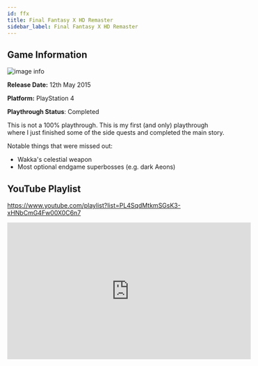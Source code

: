 ```yaml
---
id: ffx
title: Final Fantasy X HD Remaster
sidebar_label: Final Fantasy X HD Remaster
---
```


## Game Information

![image info](assets/games/ffx.jpg)

**Release Date:** 12th May 2015

**Platform:** PlayStation 4

**Playthrough Status**: Completed

This is not a 100% playthrough. This is my first (and only) playthrough where I just finished some of the side quests and completed the main story.

Notable things that were missed out:
- Wakka's celestial weapon
- Most optional endgame superbosses (e.g. dark Aeons)

## YouTube Playlist

https://www.youtube.com/playlist?list=PL4SqdMtkmSGsK3-xHNbCmG4Fw00X0C6n7

<iframe width="560" height="315" src="https://www.youtube-nocookie.com/embed/videoseries?list=PL4SqdMtkmSGsK3-xHNbCmG4Fw00X0C6n7" frameborder="0" allow="accelerometer; autoplay; encrypted-media; gyroscope; picture-in-picture" allowfullscreen></iframe>

<!-- ## Individual Video Links
- [Part 1](https://youtube.com/watch?v=k6TXEFEInm4&list=PL4SqdMtkmSGsK3-xHNbCmG4Fw00X0C6n7&index=1)
- [Part 2](https://youtube.com/watch?v=x1mQDLr5xHg&list=PL4SqdMtkmSGsK3-xHNbCmG4Fw00X0C6n7&index=2)
- [Part 3](https://www.youtube.com/watch?v=D7QKIdm04d4&list=PL4SqdMtkmSGsK3-xHNbCmG4Fw00X0C6n7&index=3)
- [Part 4](https://www.youtube.com/watch?v=DAFMBgzLwbo&list=PL4SqdMtkmSGsK3-xHNbCmG4Fw00X0C6n7&index=4)
- [Part 5](https://www.youtube.com/watch?v=-BeiepirtwY&list=PL4SqdMtkmSGsK3-xHNbCmG4Fw00X0C6n7&index=5)
- [Part 6](https://www.youtube.com/watch?v=aLzU40-MlGo&list=PL4SqdMtkmSGsK3-xHNbCmG4Fw00X0C6n7&index=6)
- [Part 7](https://www.youtube.com/watch?v=m3SMVYlvnnE&list=PL4SqdMtkmSGsK3-xHNbCmG4Fw00X0C6n7&index=7)
- [Part 8](https://www.youtube.com/watch?v=xutI7QxrttM&list=PL4SqdMtkmSGsK3-xHNbCmG4Fw00X0C6n7&index=8)
- [Part 9](https://www.youtube.com/watch?v=vNRmbVOGcXs&list=PL4SqdMtkmSGsK3-xHNbCmG4Fw00X0C6n7&index=9)
- [Part 10](https://www.youtube.com/watch?v=hMnSy2wQ79w&list=PL4SqdMtkmSGsK3-xHNbCmG4Fw00X0C6n7&index=10)
- [Part 11](https://www.youtube.com/watch?v=ObMV0igjz50&list=PL4SqdMtkmSGsK3-xHNbCmG4Fw00X0C6n7&index=11)
- [Part 12](https://www.youtube.com/watch?v=PdTvRMzfnro&list=PL4SqdMtkmSGsK3-xHNbCmG4Fw00X0C6n7&index=12)
- [Part 13](https://www.youtube.com/watch?v=eh-i324E0qY&list=PL4SqdMtkmSGsK3-xHNbCmG4Fw00X0C6n7&index=13)
- [Part 14](https://www.youtube.com/watch?v=VJ-6d0nQ0Nc&list=PL4SqdMtkmSGsK3-xHNbCmG4Fw00X0C6n7&index=14)
- [Part 15](https://www.youtube.com/watch?v=H8ofwcrq1fU&list=PL4SqdMtkmSGsK3-xHNbCmG4Fw00X0C6n7&index=15)
- [Part 16](https://www.youtube.com/watch?v=sJ1NL53wraI&list=PL4SqdMtkmSGsK3-xHNbCmG4Fw00X0C6n7&index=16)
- [Part 17](https://www.youtube.com/watch?v=6ssfXx0jFUs&list=PL4SqdMtkmSGsK3-xHNbCmG4Fw00X0C6n7&index=17)
- [Part 18](https://www.youtube.com/watch?v=VvzmjCr9q0I&list=PL4SqdMtkmSGsK3-xHNbCmG4Fw00X0C6n7&index=18)
- [Part 19](https://www.youtube.com/watch?v=pby-EJA86jo&list=PL4SqdMtkmSGsK3-xHNbCmG4Fw00X0C6n7&index=19)
- [Part 20](https://www.youtube.com/watch?v=KQP-jKrlCQI&list=PL4SqdMtkmSGsK3-xHNbCmG4Fw00X0C6n7&index=20)
- [Part 21](https://www.youtube.com/watch?v=kAbmLV-I0v4&list=PL4SqdMtkmSGsK3-xHNbCmG4Fw00X0C6n7&index=21)
- [Part 22](https://www.youtube.com/watch?v=jA09b78Kc_Q&list=PL4SqdMtkmSGsK3-xHNbCmG4Fw00X0C6n7&index=22)
- [Part 23](https://www.youtube.com/watch?v=x3tLhfBVpQQ&list=PL4SqdMtkmSGsK3-xHNbCmG4Fw00X0C6n7&index=23)
- [Part 24](https://www.youtube.com/watch?v=VW8YmBLLi_g&list=PL4SqdMtkmSGsK3-xHNbCmG4Fw00X0C6n7&index=24)
- [Part 25](https://www.youtube.com/watch?v=bY8TA2biPQQ&list=PL4SqdMtkmSGsK3-xHNbCmG4Fw00X0C6n7&index=25)
- [Part 26](https://www.youtube.com/watch?v=xvJpyzRKda4&list=PL4SqdMtkmSGsK3-xHNbCmG4Fw00X0C6n7&index=26)
- [Part 27](https://www.youtube.com/watch?v=GdhZPQxY_Fw&list=PL4SqdMtkmSGsK3-xHNbCmG4Fw00X0C6n7&index=27)
- [Part 28](https://www.youtube.com/watch?v=HoO1F7zkn9c&list=PL4SqdMtkmSGsK3-xHNbCmG4Fw00X0C6n7&index=28)
- [Part 29](https://www.youtube.com/watch?v=YNEXbDQB6ig&list=PL4SqdMtkmSGsK3-xHNbCmG4Fw00X0C6n7&index=29)
- [Part 30](https://www.youtube.com/watch?v=HASpgZOQHcs&list=PL4SqdMtkmSGsK3-xHNbCmG4Fw00X0C6n7&index=30)
- [Part 31](https://www.youtube.com/watch?v=UpMn53qTx44&list=PL4SqdMtkmSGsK3-xHNbCmG4Fw00X0C6n7&index=31)
- [Part 32](https://www.youtube.com/watch?v=AN77ZD5qFpQ&list=PL4SqdMtkmSGsK3-xHNbCmG4Fw00X0C6n7&index=32) -->


